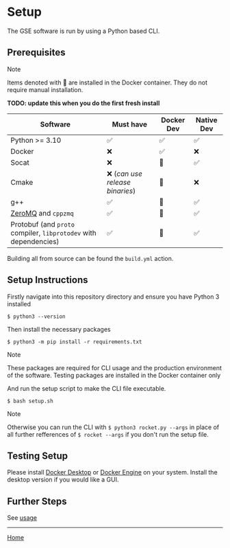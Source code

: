 
# Setup

The GSE software is run by using a Python based CLI. 

## Prerequisites

> [!NOTE]
> Items denoted with 🐳 are installed in the Docker container. They do not require manual installation.

**TODO: update this when you do the first fresh install**

| Software   | Must have | Docker Dev  | Native Dev |
|---------------|----------|--------------------|--------------------|
| Python >= 3.10 | ✅        | ✅                  | ✅                  |
| Docker        | ❌       | ✅                  | ❌                  |
| Socat         | ❌        |  🐳                 | ✅                  
| Cmake        | ❌ (_can use release binaries_)       | 🐳                  | ❌                  |
| g++ |✅|🐳|✅|
| [ZeroMQ](https://zeromq.org/download/) and `cppzmq`|✅|🐳|✅| 
| Protobuf (and `proto` compiler, `libprotodev` with dependencies) |✅|🐳|✅| 

Building all from source can be found the `build.yml` action.

## Setup Instructions

Firstly navigate into this repository directory and ensure you have Python 3 installed

```shell
$ python3 --version
```

Then install the necessary packages

```shell
$ python3 -m pip install -r requirements.txt
```

> [!NOTE]
> These packages are required for CLI usage and the production environment of the software. Testing packages are installed in the Docker container only

And run the setup script to make the CLI file executable.

```shell
$ bash setup.sh
```

> [!NOTE]
>  Otherwise you can run the CLI with `$ python3 rocket.py --args` in place of all further refferences of `$ rocket --args` if you don't run the setup file.

## Testing Setup

Please install [Docker Desktop](https://docs.docker.com/desktop/setup/install/mac-install/) or [Docker Engine](https://docs.docker.com/engine/install/) on your system. Install the desktop version if you would like a GUI.

## Further Steps

See [usage](usage.md)

---

[Home](../README.md)

